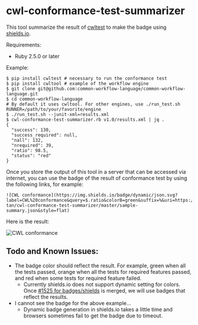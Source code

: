 # cwl-conformance-test-summarizer

This tool summarize the result of [cwltest](https://github.com/common-workflow-language/cwltest) to make the badge using [shields.io](https://shields.io).

Requirements:
- Ruby 2.5.0 or later

Example:
```console
$ pip install cwltest # necessary to run the conformance test
$ pip install cwltool # example of the workflow engine
$ git clone git@github.com:common-workflow-language/common-workflow-language.git
$ cd common-workflow-language
# By default it uses cwltool. For other engines, use ./run_test.sh RUNNER=/path/to/your/favorite/engine
$ ./run_test.sh --junit-xml=results.xml
$ cwl-conformance-test-summarizer.rb v1.0/results.xml | jq .
{
  "success": 130,
  "success_required": null,
  "nall": 132,
  "nrequired": 39,
  "ratio": 98.5,
  "status": "red"
}
```

Once you store the output of this tool in a server that can be accessed via internet,
you can use the badge of the result of conformance test by using the following links, for example:

```
![CWL conformance](https://img.shields.io/badge/dynamic/json.svg?label=CWL%20conformance&query=$.ratio&colorB=green&suffix=%&uri=https://raw.githubusercontent.com/tom-tan/cwl-conformance-test-summarizer/master/sample-summary.json&style=flat)
```

Here is the result:

![CWL conformance](https://img.shields.io/badge/dynamic/json.svg?label=CWL%20conformance&query=$.ratio&colorB=green&suffix=%&uri=https://raw.githubusercontent.com/tom-tan/cwl-conformance-test-summarizer/master/sample-summary.json&style=flat)

## Todo and Known Issues:
- The badge color should reflect the result. For example, green when all the tests passed, orange when all the tests for required features passed, and red when some tests for required feature failed.
  - Currently shields.io does not support dynamic setting for colors. Once [#1525 for badges/shields](https://github.com/badges/shields/pull/1525) is merged, we will use badges that reflect the results.
- I cannot see the badge for the above example...
  - Dynamic badge generation in shields.io takes a little time and browsers sometimes fail to get the badge due to timeout.
